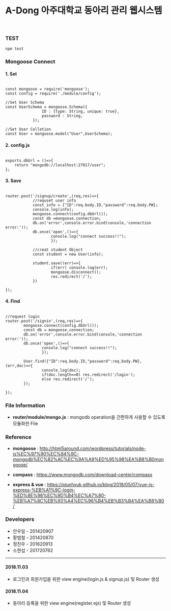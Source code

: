 # **A-Dong 아주대학교 동아리 관리 웹시스템**
<br>

### TEST
<pre><code>npm test</code></pre>

### Mongoose Connect

#### 1. Set
<pre><code>
const mongoose = require('mongoose');
const config = require('./module/config');

//Set User Schema
const UserSchema = mongoose.Schema({
                ID : {type: String, unique: true},
                password : String,
            });

//Set User Colletion
const User = mongoose.model("User",UserSchema);
</code></pre>

#### 2. config.js
<pre><code>
exports.dbUrl = ()=>{
    return "mongodb://localhost:27017/user";
};
</code></pre>

#### 3. Save
<pre><code>
router.post('/signup/create',(req,res)=>{
            //requset user info
            const info = {"ID":req.body.ID,"password":req.body.PW};
            console.log(info);
            mongoose.connect(config.dbUrl());
            const db =mongoose.connection;
            db.on('error',console.error.bind(console,'connection error:'));
            db.once('open',()=>{
                    console.log("connect success!!");
                    });

            //creat student Object
            const student = new User(info);

            student.save((err)=>{
                    if(err) console.log(err);
                    mongoose.disconnect();
                    res.redirect('/');
            })

});
</code></pre>

#### 4. Find
<pre><code>
//request login
router.post('/signin',(req,res)=>{
        mongoose.connect(config.dbUrl());
        const db = mongoose.connection;
        db.on('error',console.error.bind(console,'connection error:'));
        db.once('open',()=>{
                console.log("connect success!!");
                });

        User.find({"ID":req.body.ID,"password":req.body.PW},(err,doc)=>{
                console.log(doc);
                if(doc.length==0) res.redirect('/login');
                else res.redirect('/');
        });

});
</code></pre>

### File Information

* __router/module/mongo.js__ : mongodb operation을 간편하게 사용할 수 있도록 모듈화한 File

### Reference

* __mongoose__ : http://html5around.com/wordpress/tutorials/node-js%EC%97%90%EC%84%9C-mongodb%EC%82%AC%EC%9A%A9%ED%95%98%EA%B8%B0mongoose/

* __compass__ : https://www.mongodb.com/download-center/compass

* __express & vue__ : https://pjunhyuk.github.io/blog/2018/05/07/vue-js-express-%EB%A1%9C-login-%ED%8E%98%EC%9D%B4%EC%A7%80-%EB%A7%8C%EB%93%A4%EC%96%B4%EB%B3%B4%EA%B8%B0/

### Developers
* 안우일 - 201420907
* 황범철 - 201420870
* 정진우 - 201620913
* 소현섭 - 201720762
<hr/>

#### 2018.11.03
* 로그인과 회원가입을 위한 view engine(login.js & signup.js) 및 Router 생성

#### 2018.11.04
* 동아리 등록을 위한 view engine(register.ejs) 및 Router 생성


